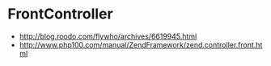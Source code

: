# FrontController

* http://blog.roodo.com/flywho/archives/6619945.html
* http://www.php100.com/manual/ZendFramework/zend.controller.front.html
